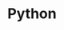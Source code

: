 ---
title: "Python"
layout: category
permalink: /categories/python/
author_profile: true
taxonomy: python
sidebar:
    nav: "categories"
---